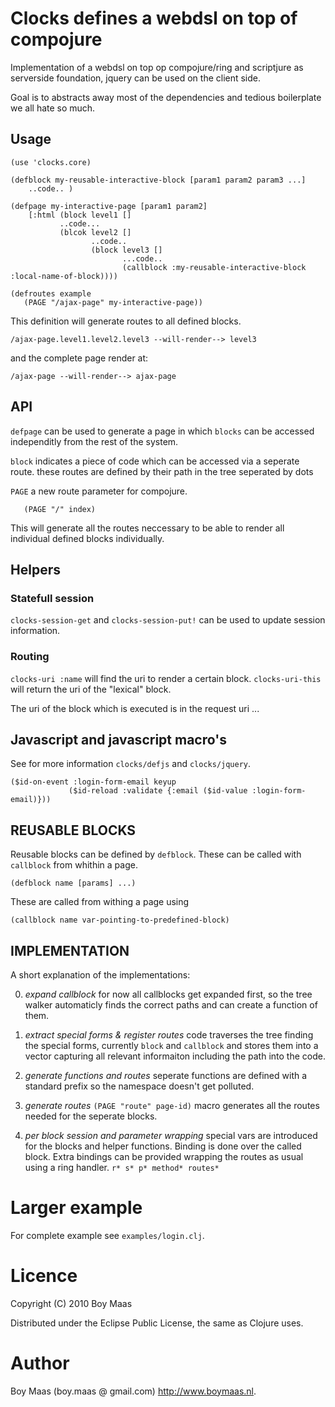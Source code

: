 # Clocks defines a webdsl on top of compojure

Implementation of a webdsl on top op compojure/ring and scriptjure as
serverside foundation, jquery can be used on the client side.

Goal is to abstracts away most of the dependencies and tedious boilerplate we all hate so much. 

## Usage
    (use 'clocks.core)

    (defblock my-reusable-interactive-block [param1 param2 param3 ...]
        ..code.. )

    (defpage my-interactive-page [param1 param2]
        [:html (block level1 []
               ..code...
               (blcok level2 []
                      ..code..
                      (block level3 []
                             ...code..
                             (callblock :my-reusable-interactive-block :local-name-of-block))))

    (defroutes example
       (PAGE "/ajax-page" my-interactive-page))

This definition will generate routes to all defined blocks.

    /ajax-page.level1.level2.level3 --will-render--> level3

and the complete page render at:
 
    /ajax-page --will-render--> ajax-page

## API

`defpage` can be used to generate a page in which
`blocks` can be accessed independitly from the rest of the system.

`block` indicates a piece of code which can be accessed via a seperate route.
these routes are defined by their path in the tree seperated by dots

`PAGE` a new route parameter for compojure.

       (PAGE "/" index)

This will generate all the routes neccessary to be able to render all individual defined blocks
individually.


## Helpers

### Statefull session

`clocks-session-get` and `clocks-session-put!` can be used to update session information. 

### Routing

`clocks-uri :name` will find the uri to render a certain block.
`clocks-uri-this` will return the uri of the "lexical" block.

The uri of the block which is executed is in the request uri ... 

## Javascript and javascript macro's

See for more information `clocks/defjs` and `clocks/jquery`.

    ($id-on-event :login-form-email keyup
                 ($id-reload :validate {:email ($id-value :login-form-email)}))

## REUSABLE BLOCKS

Reusable blocks can be defined by `defblock`. These can be called with `callblock` from whithin
a page.

    (defblock name [params] ...)

These are called from withing a page using 

    (callblock name var-pointing-to-predefined-block)

## IMPLEMENTATION 

A short explanation of the implementations:

0. *expand callblock*
   for now all callblocks get expanded first, so the tree walker automaticly finds the correct
   paths and can create a function of them.

1. *extract special forms & register routes*
   code traverses the tree finding the special forms, currently `block` and `callblock`
   and stores them into a vector capturing all relevant informaiton including
   the path into the code.

2. *generate functions and routes*
   seperate functions are defined with a standard prefix so the namespace doesn't get polluted.

3. *generate routes*
   `(PAGE "route" page-id)` macro generates all the routes needed for the seperate blocks.

4. *per block session and parameter wrapping* special vars are introduced for the blocks and
   helper functions. Binding is done over the called block. Extra bindings can be provided
   wrapping the routes as usual using a ring handler. 
   `r* s* p* method* routes*`

# Larger example

For complete example see `examples/login.clj`.

# Licence

Copyright (C) 2010 Boy Maas

Distributed under the Eclipse Public License, the same as Clojure uses. 

# Author

Boy Maas (boy.maas @ gmail.com) http://www.boymaas.nl.


